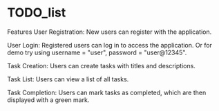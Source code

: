 # TODO_list
Features
User Registration: New users can register with the application.

User Login: Registered users can log in to access the application. Or for demo try using
          username = "user", 
          password = "user@12345".
          
Task Creation: Users can create tasks with titles and descriptions.

Task List: Users can view a list of all tasks.

Task Completion: Users can mark tasks as completed, which are then displayed with a green mark.

